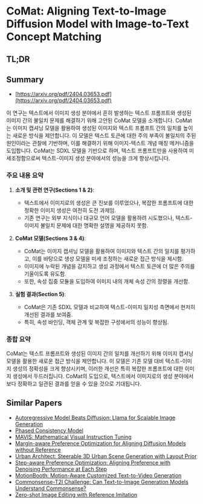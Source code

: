 # CoMat: Aligning Text-to-Image Diffusion Model with Image-to-Text Concept Matching
## TL;DR
## Summary
- [https://arxiv.org/pdf/2404.03653.pdf](https://arxiv.org/pdf/2404.03653.pdf)

이 연구는 텍스트에서 이미지 생성 분야에서 흔히 발생하는 텍스트 프롬프트와 생성된 이미지 간의 불일치 문제를 해결하기 위해 고안된 CoMat 모델을 소개합니다. CoMat는 이미지 캡셔닝 모델을 활용하여 생성된 이미지와 텍스트 프롬프트 간의 일치를 높이는 새로운 방식을 제안합니다. 이 모델은 텍스트 토큰에 대한 주의 부족이 불일치의 주된 원인이라는 관찰에 기반하며, 이를 해결하기 위해 이미지-텍스트 개념 매칭 메커니즘을 도입합니다. CoMat는 SDXL 모델을 기반으로 하며, 텍스트 프롬프트만을 사용하여 미세조정함으로써 텍스트-이미지 생성 분야에서의 성능을 크게 향상시킵니다.

### 주요 내용 요약

1. **소개 및 관련 연구(Sections 1 & 2)**:
   - 텍스트에서 이미지로의 생성은 큰 진보를 이루었으나, 복잡한 프롬프트에 대한 정확한 이미지 생성은 여전히 도전 과제임.
   - 기존 연구는 외부 지식이나 대규모 언어 모델을 활용하려 시도했으나, 텍스트-이미지 불일치 문제에 대한 명확한 설명을 제공하지 못함.

2. **CoMat 모델(Sections 3 & 4)**:
   - CoMat는 이미지 캡셔닝 모델을 활용하여 이미지와 텍스트 간의 일치를 평가하고, 이를 바탕으로 생성 모델을 미세 조정하는 새로운 접근 방식을 제시함.
   - 이미지에 누락된 개념을 감지하고 생성 과정에서 텍스트 토큰에 더 많은 주의를 기울이도록 유도함.
   - 또한, 속성 집중 모듈을 도입하여 이미지 내의 개체 속성 간의 정렬을 개선함.

3. **실험 결과(Section 5)**:
   - CoMat은 기존 SDXL 모델과 비교하여 텍스트-이미지 일치성 측면에서 현저히 개선된 결과를 보여줌.
   - 특히, 속성 바인딩, 객체 관계 및 복잡한 구성에서의 성능이 향상됨.

### 종합 요약

CoMat는 텍스트 프롬프트와 생성된 이미지 간의 일치를 개선하기 위해 이미지 캡셔닝 모델을 활용한 새로운 접근 방식을 제안합니다. 이 모델은 기존 모델 대비 텍스트-이미지 생성의 정확성을 크게 향상시키며, 이러한 개선은 특히 복잡한 프롬프트에 대한 이미지 생성에서 두드러집니다. CoMat의 도입으로, 텍스트에서 이미지로의 생성 분야에서 보다 정확하고 일관된 결과를 얻을 수 있을 것으로 기대됩니다.

## Similar Papers
- [Autoregressive Model Beats Diffusion: Llama for Scalable Image Generation](2406.06525.md)
- [Phased Consistency Model](2405.18407.md)
- [MAVIS: Mathematical Visual Instruction Tuning](2407.08739.md)
- [Margin-aware Preference Optimization for Aligning Diffusion Models without Reference](2406.06424.md)
- [Urban Architect: Steerable 3D Urban Scene Generation with Layout Prior](2404.06780.md)
- [Step-aware Preference Optimization: Aligning Preference with Denoising Performance at Each Step](2406.04314.md)
- [MotionBooth: Motion-Aware Customized Text-to-Video Generation](2406.17758.md)
- [Commonsense-T2I Challenge: Can Text-to-Image Generation Models Understand Commonsense?](2406.07546.md)
- [Zero-shot Image Editing with Reference Imitation](2406.07547.md)
